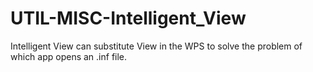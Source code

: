 # UTIL-MISC-Intelligent_View
Intelligent View can substitute View in the WPS to solve the problem of which app opens an .inf file. 
